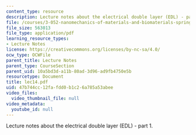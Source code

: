```yaml
---
content_type: resource
description: Lecture notes about the electrical double layer (EDL) - part 1.
file: /courses/3-052-nanomechanics-of-materials-and-biomaterials-spring-2007/47b744cc12fafdd0b1c26a785a53abee_lec14.pdf
file_size: 563013
file_type: application/pdf
learning_resource_types:
- Lecture Notes
license: https://creativecommons.org/licenses/by-nc-sa/4.0/
ocw_type: OCWFile
parent_title: Lecture Notes
parent_type: CourseSection
parent_uid: 10a5bd3d-a11b-80ad-3d96-ad9fb4750e5b
resourcetype: Document
title: lec14.pdf
uid: 47b744cc-12fa-fdd0-b1c2-6a785a53abee
video_files:
  video_thumbnail_file: null
video_metadata:
  youtube_id: null
---
```

Lecture notes about the electrical double layer (EDL) - part 1.